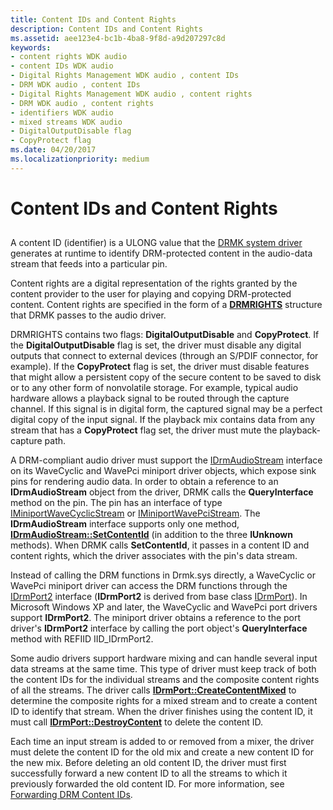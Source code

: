 ```yaml
---
title: Content IDs and Content Rights
description: Content IDs and Content Rights
ms.assetid: aee123e4-bc1b-4ba8-9f8d-a9d207297c8d
keywords:
- content rights WDK audio
- content IDs WDK audio
- Digital Rights Management WDK audio , content IDs
- DRM WDK audio , content IDs
- Digital Rights Management WDK audio , content rights
- DRM WDK audio , content rights
- identifiers WDK audio
- mixed streams WDK audio
- DigitalOutputDisable flag
- CopyProtect flag
ms.date: 04/20/2017
ms.localizationpriority: medium
---
```


# Content IDs and Content Rights


## <span id="content_ids_and_content_rights"></span><span id="CONTENT_IDS_AND_CONTENT_RIGHTS"></span>


A content ID (identifier) is a ULONG value that the [DRMK system driver](kernel-mode-wdm-audio-components.md#drmk_system_driver) generates at runtime to identify DRM-protected content in the audio-data stream that feeds into a particular pin.

Content rights are a digital representation of the rights granted by the content provider to the user for playing and copying DRM-protected content. Content rights are specified in the form of a [**DRMRIGHTS**](https://docs.microsoft.com/windows-hardware/drivers/ddi/drmk/ns-drmk-tagdrmrights) structure that DRMK passes to the audio driver.

DRMRIGHTS contains two flags: **DigitalOutputDisable** and **CopyProtect**. If the **DigitalOutputDisable** flag is set, the driver must disable any digital outputs that connect to external devices (through an S/PDIF connector, for example). If the **CopyProtect** flag is set, the driver must disable features that might allow a persistent copy of the secure content to be saved to disk or to any other form of nonvolatile storage. For example, typical audio hardware allows a playback signal to be routed through the capture channel. If this signal is in digital form, the captured signal may be a perfect digital copy of the input signal. If the playback mix contains data from any stream that has a **CopyProtect** flag set, the driver must mute the playback-capture path.

A DRM-compliant audio driver must support the [IDrmAudioStream](https://docs.microsoft.com/windows-hardware/drivers/ddi/drmk/nn-drmk-idrmaudiostream) interface on its WaveCyclic and WavePci miniport driver objects, which expose sink pins for rendering audio data. In order to obtain a reference to an **IDrmAudioStream** object from the driver, DRMK calls the **QueryInterface** method on the pin. The pin has an interface of type [IMiniportWaveCyclicStream](https://docs.microsoft.com/windows-hardware/drivers/ddi/portcls/nn-portcls-iminiportwavecyclicstream) or [IMiniportWavePciStream](https://docs.microsoft.com/windows-hardware/drivers/ddi/portcls/nn-portcls-iminiportwavepcistream). The **IDrmAudioStream** interface supports only one method, [**IDrmAudioStream::SetContentId**](https://docs.microsoft.com/windows-hardware/drivers/ddi/drmk/nf-drmk-idrmaudiostream-setcontentid) (in addition to the three **IUnknown** methods). When DRMK calls **SetContentId**, it passes in a content ID and content rights, which the driver associates with the pin's data stream.

Instead of calling the DRM functions in Drmk.sys directly, a WaveCyclic or WavePci miniport driver can access the DRM functions through the [IDrmPort2](https://docs.microsoft.com/windows-hardware/drivers/ddi/portcls/nn-portcls-idrmport2) interface (**IDrmPort2** is derived from base class [IDrmPort](https://docs.microsoft.com/windows-hardware/drivers/ddi/portcls/nn-portcls-idrmport)). In Microsoft Windows XP and later, the WaveCyclic and WavePci port drivers support **IDrmPort2**. The miniport driver obtains a reference to the port driver's **IDrmPort2** interface by calling the port object's **QueryInterface** method with REFIID IID\_IDrmPort2.

Some audio drivers support hardware mixing and can handle several input data streams at the same time. This type of driver must keep track of both the content IDs for the individual streams and the composite content rights of all the streams. The driver calls [**IDrmPort::CreateContentMixed**](https://docs.microsoft.com/windows-hardware/drivers/ddi/portcls/nf-portcls-idrmport-createcontentmixed) to determine the composite rights for a mixed stream and to create a content ID to identify that stream. When the driver finishes using the content ID, it must call [**IDrmPort::DestroyContent**](https://docs.microsoft.com/windows-hardware/drivers/ddi/portcls/nf-portcls-idrmport-destroycontent) to delete the content ID.

Each time an input stream is added to or removed from a mixer, the driver must delete the content ID for the old mix and create a new content ID for the new mix. Before deleting an old content ID, the driver must first successfully forward a new content ID to all the streams to which it previously forwarded the old content ID. For more information, see [Forwarding DRM Content IDs](forwarding-drm-content-ids.md).

 

 




